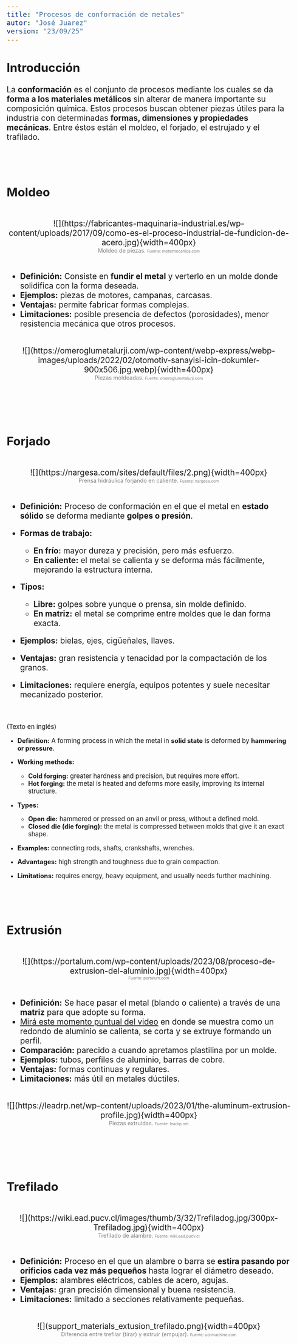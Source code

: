 ```yaml
---
title: "Procesos de conformación de metales"
autor: "José Juarez"
version: "23/09/25"
---
```


<span hidden>Local path of the file: "H:/im/dmec4/"</span>
<span hidden>Local path of images: "H:/im/dmec4/_i/"</span>



<!-- *** GUIDE START *** -->


## Introducción

La **conformación** es el conjunto de procesos mediante los cuales se da **forma a los materiales metálicos** sin alterar de manera importante su composición química.
Estos procesos buscan obtener piezas útiles para la industria con determinadas **formas, dimensiones y propiedades mecánicas**. Entre éstos están el moldeo, el forjado, el estrujado y el trafilado.


<br><br>


## Moldeo

<!-- Image -->
<br>
   <center>![](https://fabricantes-maquinaria-industrial.es/wp-content/uploads/2017/09/como-es-el-proceso-industrial-de-fundicion-de-acero.jpg){width=400px}</center>
   <center>
      <span class="grey3 size70">Moldeo de piezas. </span>
      <span class="grey3 size50">Fuente: metalmecanica.com</span>
   </center>
<br>

* **Definición:** Consiste en **fundir el metal** y verterlo en un molde donde solidifica con la forma deseada.
* **Ejemplos:** piezas de motores, campanas, carcasas.
* **Ventajas:** permite fabricar formas complejas.
* **Limitaciones:** posible presencia de defectos (porosidades), menor resistencia mecánica que otros procesos.

<!-- Image -->
<br>
   <center>![](https://omeroglumetalurji.com/wp-content/webp-express/webp-images/uploads/2022/02/otomotiv-sanayisi-icin-dokumler-900x506.jpg.webp){width=400px}</center>
   <center>
      <span class="grey3 size70">Piezas moldeadas. </span>
      <span class="grey3 size50">Fuente: omeroglumetalurji.com</span>
   </center>
<br>


<br><br>


## Forjado

<!-- Image -->
<br>
   <center>![](https://nargesa.com/sites/default/files/2.png){width=400px}</center>
   <center>
      <span class="grey3 size70">Prensa hidráulica forjando en caliente. </span>
      <span class="grey3 size50">Fuente: nargesa.com</span>
   </center>
<br>

* **Definición:** Proceso de conformación en el que el metal en **estado sólido** se deforma mediante **golpes o presión**.
* **Formas de trabajo:**

  * **En frío:** mayor dureza y precisión, pero más esfuerzo.
  * **En caliente:** el metal se calienta y se deforma más fácilmente, mejorando la estructura interna.
* **Tipos:**

  * **Libre:** golpes sobre yunque o prensa, sin molde definido.
  * **En matriz:** el metal se comprime entre moldes que le dan forma exacta.
* **Ejemplos:** bielas, ejes, cigüeñales, llaves.
* **Ventajas:** gran resistencia y tenacidad por la compactación de los granos.
* **Limitaciones:** requiere energía, equipos potentes y suele necesitar mecanizado posterior.

<br>

<div class="size80 gre3">

(Texto en inglés)

* **Definition:** A forming process in which the metal in **solid state** is deformed by **hammering or pressure**.
* **Working methods:**

  * **Cold forging:** greater hardness and precision, but requires more effort.
  * **Hot forging:** the metal is heated and deforms more easily, improving its internal structure.
* **Types:**

  * **Open die:** hammered or pressed on an anvil or press, without a defined mold.
  * **Closed die (die forging):** the metal is compressed between molds that give it an exact shape.
* **Examples:** connecting rods, shafts, crankshafts, wrenches.
* **Advantages:** high strength and toughness due to grain compaction.
* **Limitations:** requires energy, heavy equipment, and usually needs further machining.

</div>


<br><br>


## Extrusión

<!-- Image -->
<br>
   <center>![](https://portalum.com/wp-content/uploads/2023/08/proceso-de-extrusion-del-aluminio.jpg){width=400px}</center>
   <center>
      <span class="grey3 size70"></span>
      <span class="grey3 size50">Fuente: portalum.com</span>
   </center>
<br>

* **Definición:** Se hace pasar el metal (blando o caliente) a través de una **matriz** para que adopte su forma.
* [Mirá este momento puntual del video](https://www.youtubetrimmer.com/view/?v=YcGcMBnQ0I4&start=29&end=86&loop=0) en donde se muestra como un redondo de aluminio se calienta, se corta y se extruye formando un perfil.
* **Comparación:** parecido a cuando apretamos plastilina por un molde.
* **Ejemplos:** tubos, perfiles de aluminio, barras de cobre.
* **Ventajas:** formas continuas y regulares.
* **Limitaciones:** más útil en metales dúctiles.

<!-- Image -->
<br>
   <center>![](https://leadrp.net/wp-content/uploads/2023/01/the-aluminum-extrusion-profile.jpg){width=400px}</center>
   <center>
      <span class="grey3 size70">Piezas extruidas. </span>
      <span class="grey3 size50">Fuente: leadrp.net</span>
   </center>
<br>


<br><br>


## Trefilado

<!-- Image -->
<br>
   <center>![](https://wiki.ead.pucv.cl/images/thumb/3/32/Trefiladog.jpg/300px-Trefiladog.jpg){width=400px}</center>
   <center>
      <span class="grey3 size70">Trefilado de alambre. </span>
      <span class="grey3 size50">Fuente: wiki.ead.pucv.cl</span>
   </center>
<br>

* **Definición:** Proceso en el que un alambre o barra se **estira pasando por orificios cada vez más pequeños** hasta lograr el diámetro deseado.
* **Ejemplos:** alambres eléctricos, cables de acero, agujas.
* **Ventajas:** gran precisión dimensional y buena resistencia.
* **Limitaciones:** limitado a secciones relativamente pequeñas.

<!-- Image -->
<br>
   <center>![](support_materials_extusion_trefilado.png){width=400px}</center>
   <center>
      <span class="grey3 size70">Diferencia entre trefilar (tirar) y extruir (empujar). </span>
      <span class="grey3 size50">Fuente: ud-machine.com</span>
   </center>
<br>


<div hidden>

## 3. Comparación General

| Proceso   | Estado del metal           | Forma obtenida     | Ejemplos comunes          |
| --------- | -------------------------- | ------------------ | ------------------------- |
| Moldeo    | Líquido                    | Formas complejas   | Carcasas, engranajes      |
| Forjado   | Sólido                     | Piezas robustas    | Ejes, llaves, bielas      |
| Estrujado | Sólido (blando o caliente) | Perfiles continuos | Tubos, barras, perfiles   |
| Trafilado | Sólido                     | Hilos y alambres   | Cable eléctrico, resortes |


## 4. Actividades de Aprendizaje

1. **Investigación rápida**
   Busca una imagen de cada proceso y arma un collage con ejemplos industriales.

2. **Comparación en clase**
   Explica con tus palabras la diferencia entre **moldeo** y **forjado**.

3. **Ejemplo cotidiano**

   * Relaciona el **estrujado** con un objeto casero (ej.: pastas, plastilina, manga de repostería).
   * Relaciona el **trafilado** con un alambre o cable que uses en tu casa.

4. **Ejercicio de reflexión**
   ¿Qué proceso elegirías para fabricar una **llave inglesa**? ¿Y para un **cable de cobre**? Explica tu elección.

</div>


<!-- *** GUIDE END *** -->


<!-- *** GUIDE AUXILIARY TEMPLATES *** -->


<div hidden>


<!-- Learning objectives very briefly -->
<span class="grey3 size85">.</span>

<!-- Image -->
<br>
   <center>![](){width=400px}</center>
   <center>
      <span class="grey3 size70">. </span>
      <span class="grey3 size50">Fuente: </span>
   </center>
<br>

<!-- Videos: change XXX to the video-id and put time (seconds) -->
<!-- Yotube with start point -->
👉 [Mira este momento clave en el video](https://www.youtube.com/watch?v=XXX&t=123s)
🎬 [Un fragmento que vale la pena ver](https://www.youtube.com/watch?v=XXX&t=123s)
🔎 [Este detalle del video te va a interesar](https://www.youtube.com/watch?v=XXX&t=123s)
⚡ [Dale play a esta parte y fijate qué pasa](https://www.youtube.com/watch?v=XXX&t=123s)
<!-- Youtubetrimmer with start and end point -->
👉 [Mirá este momento puntual del video](https://youtubetrimmer.com/view/?v=XXX&start=120&end=150&loop=0)
🎬 [Este fragmento explica justo lo que necesitamos](https://youtubetrimmer.com/view/?v=XXX&start=120&end=150&loop=0)
⚡ [Dale play a esta parte y sacá tus conclusiones](https://youtubetrimmer.com/view/?v=XXX&start=120&end=150&loop=0)
🔎 [Fijate qué pasa en este momento](https://youtubetrimmer.com/view/?v=XXX&start=120&end=150&loop=0)

<!-- Visible story or anecdote -->
<span class="grey3 size85">...</span>

<!-- Sections -->
<br><span class="grey3 size70">🔁 Repaso:</span>
<br><span class="grey3 size70">🛠️ Trabajo:</span>
<br><span class="grey3 size70">📘 Teoría:</span>
<br><span class="grey3 size70">✅ Autoevaluación:</span>
<br><span class="grey3 size70">📝 Práctica:</span>
**1.**  **:**
**2.** **:** 

<!-- Solutions -->
<div class="grey3 size70">.</div>


</div>


<!-- Guide style definitions -->
<style>
/* Colors */
.grey1 {color: #b3b3b3;} /* my light-grey */
.grey2 {color: #999999;} /* my middle-grey */
.grey3 {color: #808080;} /* my dark-grey */
.blue1 {color: #6495ed;} /* nvim blue */
.blue2 {color: #276cdf;} /* Andrew Ng Blue */
.sky1 {color: #7dbed8;} /* nvim sky */
.sky2 {color: #27a2db;}   /* my sky */
.green {color: #81b524;} /* my green */
.red1 {color: #ec5469;} /* my coral-red */
.red2 {color: #f44336;} /* my red */
.rose {color: #ec9998:} /* nvim rose */
.gold {color: #df9d43;} /* Andrew Ng gold */
.orange1 {color: #fda556;} /* nvim orange */
.orange2 {color: #ff9505;} /*Andrew Ng orange */
.purple1 {color: #ff40ff;} /* Andrew Ng purple */
.purple2 {color: #d164d7;} /* Andrew Ng purple */
/* Font Size */
.size90 {font-size: 0.9em;}
.size85 {font-size: 0.85em;}
.size80 {font-size: 0.8em;}
.size70 {font-size: 0.7em;}
.size60 {font-size: 0.6em;}
.size50 {font-size: 0.5em;}
/* Document General Font Size */
body {font-size: 1.3em;}
</style>
<!-- Use <span> inline and <div> with several lines --->
